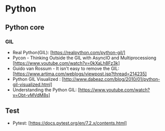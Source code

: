 # Python

## Python core
### GIL
* Real Python(GIL): [https://realpython.com/python-gil/]
* Pycon - Thinking Outside the GIL with AsyncIO and Multiprocessiong [https://www.youtube.com/watch?v=0kXaLh8Fz3k]
* Guido van Rossum - It isn't easy to remove the GIL: [https://www.artima.com/weblogs/viewpost.jsp?thread=214235]
* Python GIL Visualized : [http://www.dabeaz.com/blog/2010/01/python-gil-visualized.html]
* Understanding the Python GIL: [https://www.youtube.com/watch?v=Obt-vMVdM8s]
## Test
* Pytest: [https://docs.pytest.org/en/7.2.x/contents.html]